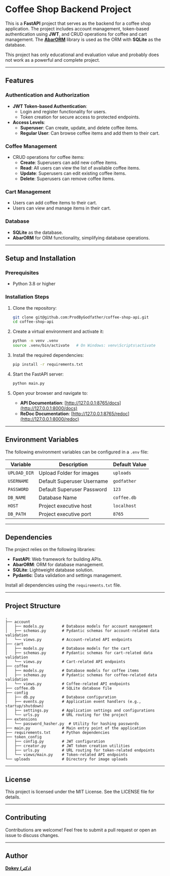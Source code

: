 # Coffee Shop Backend Project

This is a **FastAPI** project that serves as the backend for a coffee shop application. The project includes account management, token-based authentication using **JWT**, and CRUD operations for coffee and cart management. The [**AbarORM**](https://prodbygodfather.github.io/abarorm/) library is used as the ORM with **SQLite** as the database.

This project has only educational and evaluation value and probably does not work as a powerful and complete project.

---


## Features

### Authentication and Authorization
- **JWT Token-based Authentication**:
  - Login and register functionality for users.
  - Token creation for secure access to protected endpoints.
- **Access Levels**:
  - **Superuser**: Can create, update, and delete coffee items.
  - **Regular User**: Can browse coffee items and add them to their cart.

### Coffee Management
- CRUD operations for coffee items:
  - **Create**: Superusers can add new coffee items.
  - **Read**: All users can view the list of available coffee items.
  - **Update**: Superusers can edit existing coffee items.
  - **Delete**: Superusers can remove coffee items.

### Cart Management
- Users can add coffee items to their cart.
- Users can view and manage items in their cart.

### Database
- **SQLite** as the database.
- **AbarORM** for ORM functionality, simplifying database operations.

---

## Setup and Installation

### Prerequisites
- Python 3.8 or higher

### Installation Steps
1. Clone the repository:
   ```bash
   git clone git@github.com:ProdByGodfather/coffee-shop-api.git
   cd coffee-shop-api
   ```

2. Create a virtual environment and activate it:
   ```bash
   python -m venv .venv
   source .venv/bin/activate   # On Windows: venv\Scripts\activate
   ```

3. Install the required dependencies:
   ```bash
   pip install -r requirements.txt
   ```

4. Start the FastAPI server:
   ```bash
   python main.py
   ```

5. Open your browser and navigate to:
   - **API Documentation**: [http://127.0.0.1:8765/docs](http://127.0.0.1:8000/docs)
   - **ReDoc Documentation**: [http://127.0.0.1:8765/redoc](http://127.0.0.1:8000/redoc)

---


## Environment Variables

The following environment variables can be configured in a `.env` file:

| Variable       | Description                | Default Value |
|----------------|----------------------------|---------------|
| `UPLOAD_DIR`   | Upload Folder for images   | `uploads`     |
| `USERNAME`     | Default Superuser Username | `godfather`   |
| `PASSWORD`     | Default Superuser Password | `123`         |
| `DB_NAME`      | Database Name              | `coffee.db`   |
| `HOST`         | Project executive host     | `localhost`   |
| `DB_PATH`      | Project executive port     | `8765`        |

---

## Dependencies

The project relies on the following libraries:
- **FastAPI**: Web framework for building APIs.
- **AbarORM**: ORM for database management.
- **SQLite**: Lightweight database solution.
- **Pydantic**: Data validation and settings management.

Install all dependencies using the `requirements.txt` file.

---

## Project Structure

```
.
├── account
│   ├── models.py        # Database models for account management
│   ├── schemas.py       # Pydantic schemas for account-related data validation
│   └── views.py         # Account-related API endpoints
├── cart
│   ├── models.py        # Database models for the cart
│   ├── schemas.py       # Pydantic schemas for cart-related data validation
│   └── views.py         # Cart-related API endpoints
├── coffee
│   ├── models.py        # Database models for coffee items
│   ├── schemas.py       # Pydantic schemas for coffee-related data validation
│   └── views.py         # Coffee-related API endpoints
├── coffee.db            # SQLite database file
├── config
│   ├── db.py            # Database configuration
│   ├── events.py        # Application event handlers (e.g., startup/shutdown)
│   ├── settings.py      # Application settings and configurations
│   └── urls.py          # URL routing for the project
├── extensions
│   └── password_hasher.py  # Utility for hashing passwords
├── main.py              # Main entry point of the application
├── requirements.txt     # Python dependencies
├── token_config
│   ├── config.py        # JWT configuration
│   ├── creator.py       # JWT token creation utilities
│   ├── urls.py          # URL routing for token-related endpoints
│   └── views/main.py    # Token-related API endpoints
└── uploads              # Directory for image uploads
```

---

## License

This project is licensed under the MIT License. See the LICENSE file for details.

---

## Contributing

Contributions are welcome! Feel free to submit a pull request or open an issue to discuss changes.

---

## Author

[**Dokey (دکتر)**](https://github.com/ProdByGodfather/)

